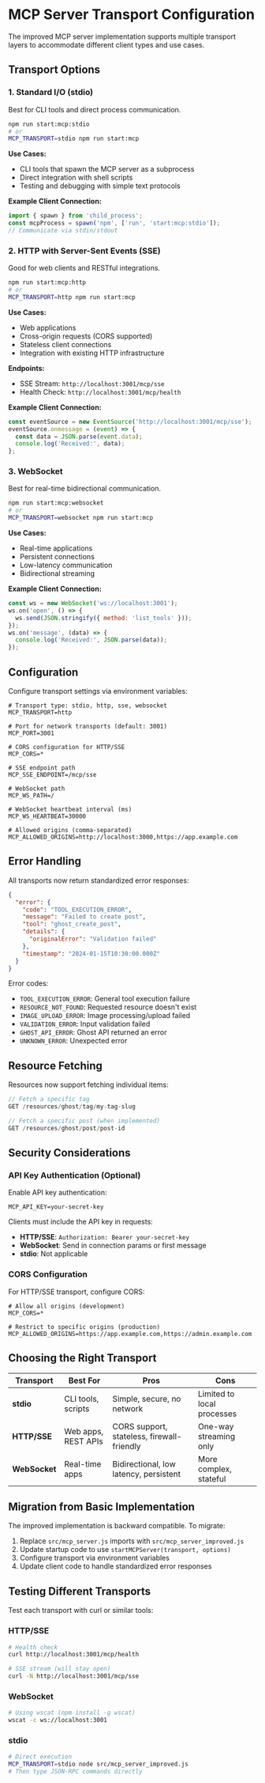 # MCP Server Transport Configuration

The improved MCP server implementation supports multiple transport layers to accommodate different client types and use cases.

## Transport Options

### 1. Standard I/O (stdio)

Best for CLI tools and direct process communication.

```bash
npm run start:mcp:stdio
# or
MCP_TRANSPORT=stdio npm run start:mcp
```

**Use Cases:**
- CLI tools that spawn the MCP server as a subprocess
- Direct integration with shell scripts
- Testing and debugging with simple text protocols

**Example Client Connection:**
```javascript
import { spawn } from 'child_process';
const mcpProcess = spawn('npm', ['run', 'start:mcp:stdio']);
// Communicate via stdin/stdout
```

### 2. HTTP with Server-Sent Events (SSE)

Good for web clients and RESTful integrations.

```bash
npm run start:mcp:http
# or
MCP_TRANSPORT=http npm run start:mcp
```

**Use Cases:**
- Web applications
- Cross-origin requests (CORS supported)
- Stateless client connections
- Integration with existing HTTP infrastructure

**Endpoints:**
- SSE Stream: `http://localhost:3001/mcp/sse`
- Health Check: `http://localhost:3001/mcp/health`

**Example Client Connection:**
```javascript
const eventSource = new EventSource('http://localhost:3001/mcp/sse');
eventSource.onmessage = (event) => {
  const data = JSON.parse(event.data);
  console.log('Received:', data);
};
```

### 3. WebSocket

Best for real-time bidirectional communication.

```bash
npm run start:mcp:websocket
# or
MCP_TRANSPORT=websocket npm run start:mcp
```

**Use Cases:**
- Real-time applications
- Persistent connections
- Low-latency communication
- Bidirectional streaming

**Example Client Connection:**
```javascript
const ws = new WebSocket('ws://localhost:3001');
ws.on('open', () => {
  ws.send(JSON.stringify({ method: 'list_tools' }));
});
ws.on('message', (data) => {
  console.log('Received:', JSON.parse(data));
});
```

## Configuration

Configure transport settings via environment variables:

```env
# Transport type: stdio, http, sse, websocket
MCP_TRANSPORT=http

# Port for network transports (default: 3001)
MCP_PORT=3001

# CORS configuration for HTTP/SSE
MCP_CORS=*

# SSE endpoint path
MCP_SSE_ENDPOINT=/mcp/sse

# WebSocket path
MCP_WS_PATH=/

# WebSocket heartbeat interval (ms)
MCP_WS_HEARTBEAT=30000

# Allowed origins (comma-separated)
MCP_ALLOWED_ORIGINS=http://localhost:3000,https://app.example.com
```

## Error Handling

All transports now return standardized error responses:

```json
{
  "error": {
    "code": "TOOL_EXECUTION_ERROR",
    "message": "Failed to create post",
    "tool": "ghost_create_post",
    "details": {
      "originalError": "Validation failed"
    },
    "timestamp": "2024-01-15T10:30:00.000Z"
  }
}
```

Error codes:
- `TOOL_EXECUTION_ERROR`: General tool execution failure
- `RESOURCE_NOT_FOUND`: Requested resource doesn't exist
- `IMAGE_UPLOAD_ERROR`: Image processing/upload failed
- `VALIDATION_ERROR`: Input validation failed
- `GHOST_API_ERROR`: Ghost API returned an error
- `UNKNOWN_ERROR`: Unexpected error

## Resource Fetching

Resources now support fetching individual items:

```javascript
// Fetch a specific tag
GET /resources/ghost/tag/my-tag-slug

// Fetch a specific post (when implemented)
GET /resources/ghost/post/post-id
```

## Security Considerations

### API Key Authentication (Optional)

Enable API key authentication:

```env
MCP_API_KEY=your-secret-key
```

Clients must include the API key in requests:
- **HTTP/SSE**: `Authorization: Bearer your-secret-key`
- **WebSocket**: Send in connection params or first message
- **stdio**: Not applicable

### CORS Configuration

For HTTP/SSE transport, configure CORS:

```env
# Allow all origins (development)
MCP_CORS=*

# Restrict to specific origins (production)
MCP_ALLOWED_ORIGINS=https://app.example.com,https://admin.example.com
```

## Choosing the Right Transport

| Transport | Best For | Pros | Cons |
|-----------|----------|------|------|
| **stdio** | CLI tools, scripts | Simple, secure, no network | Limited to local processes |
| **HTTP/SSE** | Web apps, REST APIs | CORS support, stateless, firewall-friendly | One-way streaming only |
| **WebSocket** | Real-time apps | Bidirectional, low latency, persistent | More complex, stateful |

## Migration from Basic Implementation

The improved implementation is backward compatible. To migrate:

1. Replace `src/mcp_server.js` imports with `src/mcp_server_improved.js`
2. Update startup code to use `startMCPServer(transport, options)`
3. Configure transport via environment variables
4. Update client code to handle standardized error responses

## Testing Different Transports

Test each transport with curl or similar tools:

### HTTP/SSE
```bash
# Health check
curl http://localhost:3001/mcp/health

# SSE stream (will stay open)
curl -N http://localhost:3001/mcp/sse
```

### WebSocket
```bash
# Using wscat (npm install -g wscat)
wscat -c ws://localhost:3001
```

### stdio
```bash
# Direct execution
MCP_TRANSPORT=stdio node src/mcp_server_improved.js
# Then type JSON-RPC commands directly
```